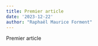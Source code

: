 ```yaml
---
title: Premier article
date: '2023-12-22'
author: "Raphaël Maurice Forment"
---
```


Premier article